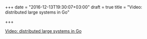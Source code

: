 +++
date = "2016-12-13T19:30:07+03:00"
draft = true
title = "Video: distributed large systems in Go"

+++

<p><a href="/stories/1351-video-distributed-large-systems-in-go">Video: distributed large systems in Go</a></p>
